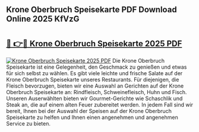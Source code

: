 ## Krone Oberbruch Speisekarte PDF Download Online 2025 KfVzG

# <h2><a href="http://gc5tj4x.nevu.top/?p=Krone+Oberbruch+Speisekarte">🔗 👉🔴 Krone Oberbruch Speisekarte 2025 PDF</a></h2>

[![Krone Oberbruch Speisekarte 2025 PDF](https://i.imgur.com/dBaPXMq.png)](http://gc5tj4x.nevu.top/?p=Krone+Oberbruch+Speisekarte)
Die Krone Oberbruch Speisekarte ist eine Gelegenheit, den Geschmack zu genießen und etwas für sich selbst zu wählen. Es gibt viele leichte und frische Salate auf der Krone Oberbruch Speisekarte unseres Restaurants. Für diejenigen, die Fleisch bevorzugen, bieten wir eine Auswahl an Gerichten auf der Krone Oberbruch Speisekarte an: Rindfleisch, Schweinefleisch, Huhn und Fisch. Unseren Auserwählten bieten wir Gourmet-Gerichte wie Schaschlik und Steak an, die auf einem alten Feuer zubereitet werden. In jedem Fall sind wir bereit, Ihnen bei der Auswahl der Speisen auf der Krone Oberbruch Speisekarte zu helfen und Ihnen einen angenehmen und angenehmen Service zu bieten.
